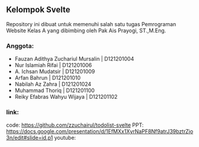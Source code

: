 ## Kelompok Svelte

Repository ini dibuat untuk memenuhi salah satu tugas Pemrograman Website Kelas A yang dibimbing oleh Pak Ais Prayogi, ST.,M.Eng.

### Anggota:

- Fauzan Adithya Zuchariul Mursalin | D121201004
- Nur Islamiah Rifai | D121201006
- A. Ichsan Mudatsir | D121201009
- Arfan Bahrun | D121201010
- Nabilah Az Zahra | D121201024
- Muhammad Thoriq | D121201100
- Reiky Efabras Wahyu Wijaya | D121201102

### link:

code: https://github.com/zzuchairul/todolist-svelte
PPT: https://docs.google.com/presentation/d/1EfMXx1XyrNaPF8Nf9atrJ39bztrZjo3n/edit#slide=id.p1
youtube:
